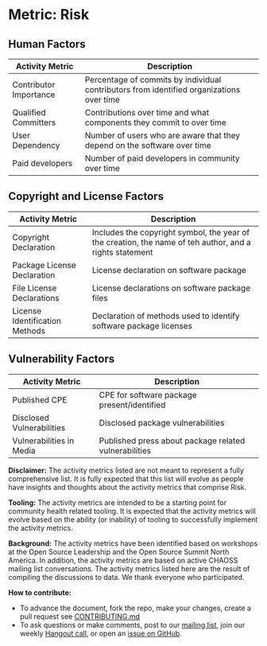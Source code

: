 # Metric: Risk

## Human Factors
Activity Metric | Description
--- | ---
Contributor Importance | Percentage of commits by individual contributors from identified organizations over time
Qualified Committers | Contributions over time and what components they commit to over time
User Dependency | Number of users who are aware that they depend on the software over time
Paid developers | Number of paid developers in community over time

## Copyright and License Factors
 Activity Metric | Description
 --- | ---
Copyright Declaration | Includes the copyright symbol, the year of the creation, the name of teh author, and a rights statement
Package License Declaration | License declaration on software package
File License Declarations | License declarations on software package files
License Identification Methods | Declaration of methods used to identify software package licenses

## Vulnerability Factors
 Activity Metric | Description
 --- | ---
Published CPE | CPE for software package present/identified
Disclosed Vulnerabilities | Disclosed package vulnerabilities
Vulnerabilities in Media | Published press about package related vulnerabilities 

**Disclaimer:**
The activity metrics listed are not meant to represent a fully comprehensive list. It is fully expected that this list will evolve as people have insights and thoughts about the activity metrics that comprise Risk.

**Tooling:**
The activity metrics are intended to be a starting point for community health related tooling. It is expected that the activity metrics will evolve based on the ability (or inability) of tooling to successfully implement the activity metrics.

**Background:**
The activity metrics have been identified based on workshops at the Open Source Leadership and the Open Source Summit North America. In addition, the activity metrics are based on active CHAOSS mailing list conversations. The activity metrics listed here are the result of compiling the discussions to data. We thank everyone who participated.

**How to contribute:**
- To advance the document, fork the repo, make your changes, create a pull request see [CONTRIBUTING.md][contrib]
- To ask questions or make comments, post to our [mailing list][ml], join our weekly [Hangout call][ho], or open an [issue on GitHub][issue].

[contrib]: .github/CONTRIBUTING.md
[ml]: https://wiki.linuxfoundation.org/chaoss/metrics#mail-list
[ho]: https://wiki.linuxfoundation.org/chaoss/metrics#weekly-hangout
[issue]: https://github.com/chaoss/metrics/issues
